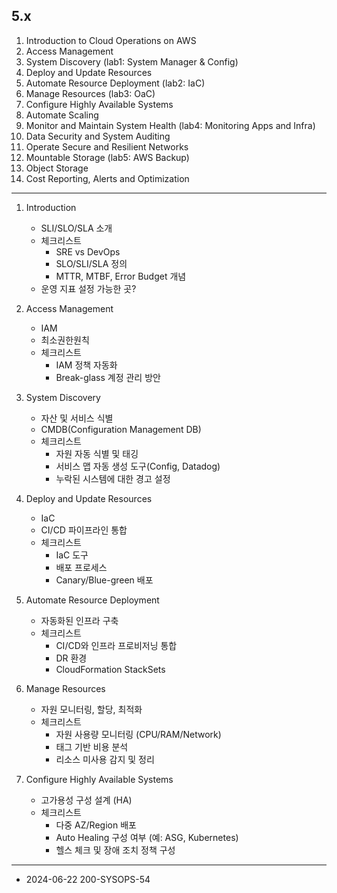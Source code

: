 ## 5.x

1. Introduction to Cloud Operations on AWS
2. Access Management
3. System Discovery (lab1: System Manager & Config)
4. Deploy and Update Resources
5. Automate Resource Deployment (lab2: IaC)
6. Manage Resources (lab3: OaC)
7. Configure Highly Available Systems
8. Automate Scaling
9. Monitor and Maintain System Health (lab4: Monitoring Apps and Infra)
10. Data Security and System Auditing
11. Operate Secure and Resilient Networks
12. Mountable Storage (lab5: AWS Backup)
13. Object Storage
14. Cost Reporting, Alerts and Optimization

---

1. Introduction

   - SLI/SLO/SLA 소개
   - 체크리스트
     - SRE vs DevOps
     - SLO/SLI/SLA 정의
     - MTTR, MTBF, Error Budget 개념
   - 운영 지표 설정 가능한 곳?

2. Access Management

   - IAM
   - 최소권한원칙
   - 체크리스트
     - IAM 정책 자동화
     - Break-glass 계정 관리 방안

3. System Discovery

   - 자산 및 서비스 식별
   - CMDB(Configuration Management DB)
   - 체크리스트
     - 자원 자동 식별 및 태깅
     - 서비스 맵 자동 생성 도구(Config, Datadog)
     - 누락된 시스템에 대한 경고 설정

4. Deploy and Update Resources

   - IaC
   - CI/CD 파이프라인 통합
   - 체크리스트
     - IaC 도구
     - 배포 프로세스
     - Canary/Blue-green 배포

5. Automate Resource Deployment

   - 자동화된 인프라 구축
   - 체크리스트
     - CI/CD와 인프라 프로비저닝 통합
     - DR 환경
     - CloudFormation StackSets

6. Manage Resources

   - 자원 모니터링, 할당, 최적화
   - 체크리스트
     - 자원 사용량 모니터링 (CPU/RAM/Network)
     - 태그 기반 비용 분석
     - 리소스 미사용 감지 및 정리

7. Configure Highly Available Systems

   - 고가용성 구성 설계 (HA)
   - 체크리스트
     - 다중 AZ/Region 배포
     - Auto Healing 구성 여부 (예: ASG, Kubernetes)
     - 헬스 체크 및 장애 조치 정책 구성

---

- 2024-06-22 200-SYSOPS-54
